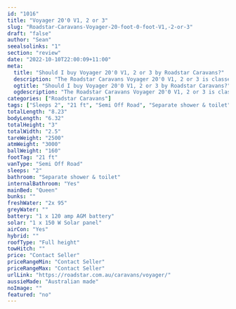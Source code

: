 ```yaml
---
id: "1016"
title: "Voyager 20'0 V1, 2 or 3"
slug: "Roadstar-Caravans-Voyager-20-foot-0-foot-V1,-2-or-3"
draft: "false"
author: "Sean"
seealsolinks: "1"
section: "review"
date: "2022-10-10T22:00:09+11:00"
meta:
  title: "Should I buy Voyager 20'0 V1, 2 or 3 by Roadstar Caravans?"
  description: "The Roadstar Caravans Voyager 20'0 V1, 2 or 3 is classed as Semi Off Road, and sleeps 2 people. It is Australian made and comes in at 21 ft. It generally has Separate shower & toilet."
  ogtitle: "Should I buy Voyager 20'0 V1, 2 or 3 by Roadstar Caravans?"
  ogdescription: "The Roadstar Caravans Voyager 20'0 V1, 2 or 3 is classed as Semi Off Road, and sleeps 2 people. It is Australian made and comes in at 21 ft. It generally has Separate shower & toilet."
categories: ["Roadstar Caravans"]
tags: ["Sleeps 2", "21 ft", "Semi Off Road", "Separate shower & toilet", "Full height", "Price Unknown", "Australian made"]
totalLength: "8.23"
bodyLength: "6.32"
totalHeight: "3"
totalWidth: "2.5"
tareWeight: "2500"
atmWeight: "3000"
ballWeight: "160"
footTag: "21 ft"
vanType: "Semi Off Road"
sleeps: "2"
bathroom: "Separate shower & toilet"
internalBathroom: "Yes"
mainBed: "Queen"
bunks: ""
freshWater: "2x 95"
greyWater: ""
battery: "1 x 120 amp AGM battery"
solar: "1 x 150 W Solar panel"
airCon: "Yes"
hybrid: ""
roofType: "Full height"
towHitch: ""
price: "Contact Seller"
priceRangeMin: "Contact Seller"
priceRangeMax: "Contact Seller"
urlLink: "https://roadstar.com.au/caravans/voyager/"
aussieMade: "Australian made"
noImage: ""
featured: "no"
---
```

